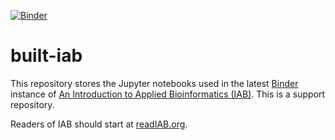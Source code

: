 [![Binder](http://mybinder.org/badge.svg)](http://mybinder.org/repo/gregcaporaso/built-iab)

# built-iab

This repository stores the Jupyter notebooks used in the latest [Binder](http://mybinder.org/) instance of [An Introduction to Applied Bioinformatics (IAB)](http://www.readIAB.org). This is a support repository. 

Readers of IAB should start at [readIAB.org](http://readIAB.org).
